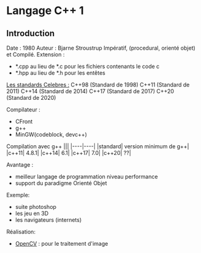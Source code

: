 # Langage C++ 1
## Introduction

Date : 1980
Auteur : Bjarne Stroustrup
Impératif, (procedural, orienté objet) et Compilé.
Extension :
* *.cpp au lieu de *.c pour les fichiers contenants le code c
* *.hpp au lieu de *.h pour les entêtes

[Les standards Celebres :](https://isocpp.org/std/status)
C++98 (Standard de 1998)
C++11 (Standard de 2011)
C++14 (Standard de 2014)
C++17 (Standard de 2017)
C++20 (Standard de 2020)

Compilateur :
* CFront
* g++
* MinGW(codeblock, devc++)

Compilation avec g++
|||
|----|----|
|standard| version minimum de g++|
|c++11| 4.8.1|
|c++14| 6.1|
|c++17| 7.0|
|c++20| ??|

Avantage :
* meilleur langage de programmation niveau performance
* support du paradigme Orienté Objet

Exemple:
* suite photoshop
* les jeu en 3D
* les navigateurs (internets)

Réalisation:
-   [OpenCV](https://fr.wikipedia.org/wiki/OpenCV "OpenCV") : pour le traitement d'image 
